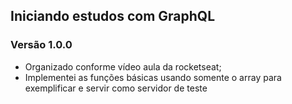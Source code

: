 ## Iniciando estudos com GraphQL

### Versão 1.0.0
- Organizado conforme vídeo aula da rocketseat;
- Implementei as funções básicas usando somente o array para exemplificar e servir como servidor de teste